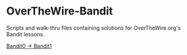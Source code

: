 # OverTheWire-Bandit
Scripts and walk-thru files containing solutions for OverTheWire.org's Bandit lessons.

[Bandit0 -> Bandit1](https://github.com/0m3g4b1u3/OverTheWire-Bandit/blob/main/otwBandit0_1.py)
